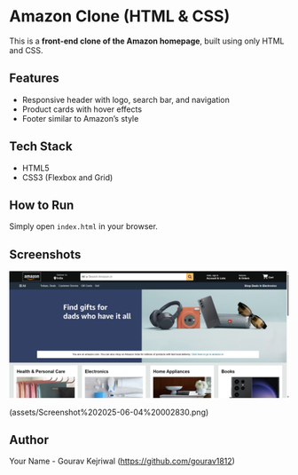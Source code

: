 # Amazon Clone (HTML & CSS)

This is a **front-end clone of the Amazon homepage**, built using only HTML and CSS.

## Features
- Responsive header with logo, search bar, and navigation
- Product cards with hover effects
- Footer similar to Amazon’s style

## Tech Stack
- HTML5
- CSS3 (Flexbox and Grid)

## How to Run
Simply open `index.html` in your browser.

## Screenshots
![Home Page Screenshot](assets/Screenshot%202025-06-04%20002815.png)

(assets/Screenshot%202025-06-04%20002830.png)

## Author
Your Name - Gourav Kejriwal
(https://github.com/gourav1812)
